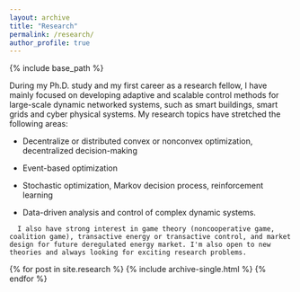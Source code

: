 ```yaml
---
layout: archive
title: "Research"
permalink: /research/
author_profile: true
---
```

{% include base_path %}


During my Ph.D. study and my first career as a research fellow, I have mainly focused on developing adaptive and scalable control methods for large-scale dynamic networked systems, such as smart buildings, smart grids and cyber physical systems. 
My research topics have stretched the following areas:

  <ul>
    <li> <p>Decentralize or distributed convex or nonconvex optimization, decentralized decision-making </p></li>
    <li> <p> Event-based optimization </p></li>
    <li> <p> Stochastic optimization, Markov decision process, reinforcement learning </p></li>
    <li> <p> Data-driven analysis and control of complex dynamic systems. </p></li>
    </ul>

      I also have strong interest in game theory (noncooperative game, coalition game), transactive energy or transactive control, and market design for future deregulated energy market. I'm also open to new theories and always looking for exciting research problems.

{% for post in site.research %}
  {% include archive-single.html %}
{% endfor %}

